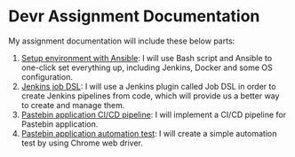 <h1>Devr Assignment Documentation</h1>

My assignment documentation will include these below parts:
  1. [Setup environment with Ansible](setup/README.md): I will use Bash script and Ansible to one-click set everything up, including Jenkins, Docker and some OS configuration.
  2. [Jenkins job DSL](job-dsl/README.md): I will use a Jenkins plugin called Job DSL in order to create Jenkins pipelines from code, which will provide us a better way to create and manage them.
  3. [Pastebin application CI/CD pipeline](pastebin-cicd/README.md): I will implement a CI/CD pipeline for Pastebin application.
  4. [Pastebin application automation test](automation-test/README.md): I will create a simple automation test by using Chrome web driver.